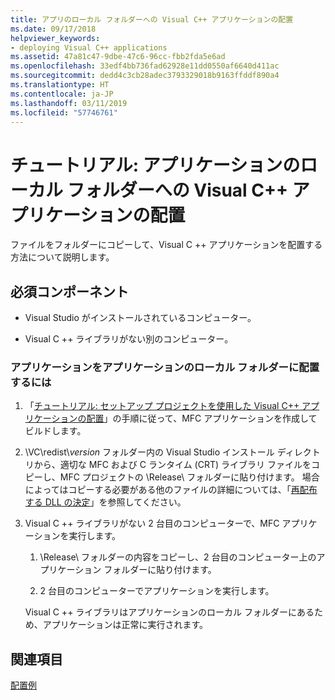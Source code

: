 ```yaml
---
title: アプリのローカル フォルダーへの Visual C++ アプリケーションの配置
ms.date: 09/17/2018
helpviewer_keywords:
- deploying Visual C++ applications
ms.assetid: 47a81c47-9dbe-47c6-96cc-fbb2fda5e6ad
ms.openlocfilehash: 33edf4bb736fad62928e11dd0550af6640d411ac
ms.sourcegitcommit: dedd4c3cb28adec3793329018b9163ffddf890a4
ms.translationtype: HT
ms.contentlocale: ja-JP
ms.lasthandoff: 03/11/2019
ms.locfileid: "57746761"
---
```

# <a name="walkthrough-deploying-a-visual-c-application-to-an-application-local-folder"></a>チュートリアル: アプリケーションのローカル フォルダーへの Visual C++ アプリケーションの配置

ファイルをフォルダーにコピーして、Visual C ++ アプリケーションを配置する方法について説明します。

## <a name="prerequisites"></a>必須コンポーネント

- Visual Studio がインストールされているコンピューター。

- Visual C ++ ライブラリがない別のコンピューター。

### <a name="to-deploy-an-application-to-an-application-local-folder"></a>アプリケーションをアプリケーションのローカル フォルダーに配置するには

1. 「[チュートリアル: セットアップ プロジェクトを使用した Visual C++ アプリケーションの配置](walkthrough-deploying-a-visual-cpp-application-by-using-a-setup-project.md)」の手順に従って、MFC アプリケーションを作成してビルドします。

1. \\VC\\redist\\*version* フォルダー内の Visual Studio インストール ディレクトリから、適切な MFC および C ランタイム (CRT) ライブラリ ファイルをコピーし、MFC プロジェクトの \Release\ フォルダーに貼り付けます。 場合によってはコピーする必要がある他のファイルの詳細については、「[再配布する DLL の決定](determining-which-dlls-to-redistribute.md)」を参照してください。

1. Visual C ++ ライブラリがない 2 台目のコンピューターで、MFC アプリケーションを実行します。

   1. \Release\ フォルダーの内容をコピーし、2 台目のコンピューター上のアプリケーション フォルダーに貼り付けます。

   1. 2 台目のコンピューターでアプリケーションを実行します。

   Visual C ++ ライブラリはアプリケーションのローカル フォルダーにあるため、アプリケーションは正常に実行されます。

## <a name="see-also"></a>関連項目

[配置例](deployment-examples.md)<br/>

